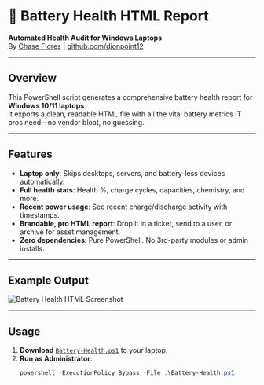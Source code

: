 # 🔋 Battery Health HTML Report

**Automated Health Audit for Windows Laptops**  
By [Chase Flores](https://chaseflores.vercel.app) | [github.com/djonpoint12](https://github.com/djonpoint12)

---

## Overview

This PowerShell script generates a comprehensive battery health report for **Windows 10/11 laptops**.  
It exports a clean, readable HTML file with all the vital battery metrics IT pros need—no vendor bloat, no guessing.

---

## Features

- **Laptop only**: Skips desktops, servers, and battery-less devices automatically.
- **Full health stats**: Health %, charge cycles, capacities, chemistry, and more.
- **Recent power usage**: See recent charge/discharge activity with timestamps.
- **Brandable, pro HTML report**: Drop it in a ticket, send to a user, or archive for asset management.
- **Zero dependencies**: Pure PowerShell. No 3rd-party modules or admin installs.

---

## Example Output

![Battery Health HTML Screenshot](./assets/sample-screenshot.png) <!-- Add a screenshot if you want -->

---

## Usage

1. **Download** [`Battery-Health.ps1`](./Battery-Health.ps1) to your laptop.
2. **Run as Administrator**:
   ```powershell
   powershell -ExecutionPolicy Bypass -File .\Battery-Health.ps1
